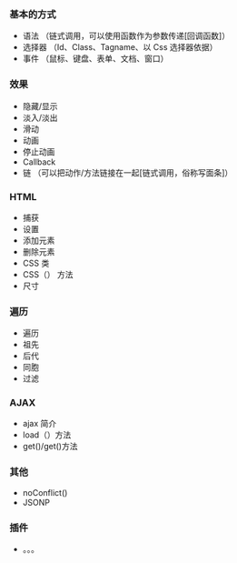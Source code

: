 ### 基本的方式
* 语法 （链式调用，可以使用函数作为参数传递[回调函数]）
* 选择器 （Id、Class、Tagname、以 Css 选择器依据）
* 事件 （鼠标、键盘、表单、文档、窗口）
### 效果
* 隐藏/显示
* 淡入/淡出
* 滑动
* 动画
* 停止动画
* Callback
* 链 （可以把动作/方法链接在一起[链式调用，俗称写面条]）
### HTML
* 捕获
* 设置
* 添加元素
* 删除元素
* CSS 类
* CSS（） 方法
* 尺寸
### 遍历
* 遍历
* 祖先
* 后代
* 同胞
* 过滤
### AJAX
* ajax 简介
* load（）方法
* get()/get()方法
### 其他
* noConflict()
* JSONP
### 插件
* 。。。

